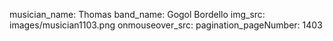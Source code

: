 musician_name: Thomas
band_name: Gogol Bordello
img_src: images/musician1103.png
onmouseover_src: 
pagination_pageNumber: 1403